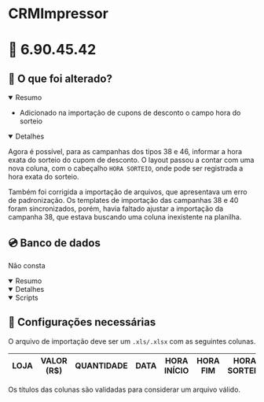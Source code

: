 # CRMImpressor

# :file_folder: 6.90.45.42

## :memo: O que foi alterado?

<details open>
<summary>Resumo</summary>

- Adicionado na importação de cupons de desconto o campo hora do sorteio

</details>

<details open>
<summary>Detalhes</summary>

Agora é possível, para as campanhas dos tipos 38 e 46, informar a hora exata do sorteio do cupom de desconto. O layout passou a contar com uma nova coluna, com o cabeçalho `HORA SORTEIO`, onde pode ser registrada a hora exata do sorteio.

Também foi corrigida a importação de arquivos, que apresentava um erro de padronização. Os templates de importação das campanhas 38 e 40 foram sincronizados, porém, havia faltado ajustar a importação da campanha 38, que estava buscando uma coluna inexistente na planilha.

</details>

## :cd: Banco de dados

Não consta

<details open>
<summary>Resumo</summary>
</details>

<details open>
<summary>Detalhes</summary>
</details>

<details open>
<summary>Scripts</summary>
</details>

## :wrench: Configurações necessárias

O arquivo de importação deve ser um `.xls/.xlsx` com as seguintes colunas. 


| LOJA | VALOR (R$) | QUANTIDADE | DATA | HORA INÍCIO | HORA FIM | HORA SORTEIO
|---|---|---|---|---|---|--|

Os títulos das colunas são validadas para considerar um arquivo válido.